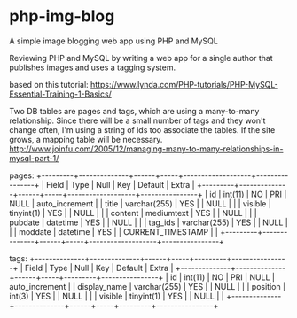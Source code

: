 # php-img-blog
A simple image blogging web app using PHP and MySQL

Reviewing PHP and MySQL by writing a web app for a single author that publishes images and uses a tagging system. 

based on this tutorial:
https://www.lynda.com/PHP-tutorials/PHP-MySQL-Essential-Training-1-Basics/

Two DB tables are pages and tags, which are using a many-to-many relationship.
Since there will be a small number of tags and they won't change often, I'm using a string of ids too associate the tables. 
If the site grows, a mapping table will be necessary.
http://www.joinfu.com/2005/12/managing-many-to-many-relationships-in-mysql-part-1/

pages:
+---------+--------------+------+-----+-------------------+----------------+
| Field   | Type         | Null | Key | Default           | Extra          |
+---------+--------------+------+-----+-------------------+----------------+
| id      | int(11)      | NO   | PRI | NULL              | auto_increment |
| title   | varchar(255) | YES  |     | NULL              |                |
| visible | tinyint(1)   | YES  |     | NULL              |                |
| content | mediumtext   | YES  |     | NULL              |                |
| pubdate | datetime     | YES  |     | NULL              |                |
| tag_ids | varchar(255) | YES  |     | NULL              |                |
| moddate | datetime     | YES  |     | CURRENT_TIMESTAMP |                |
+---------+--------------+------+-----+-------------------+----------------+

tags:
+--------------+--------------+------+-----+---------+----------------+
| Field        | Type         | Null | Key | Default | Extra          |
+--------------+--------------+------+-----+---------+----------------+
| id           | int(11)      | NO   | PRI | NULL    | auto_increment |
| display_name | varchar(255) | YES  |     | NULL    |                |
| position     | int(3)       | YES  |     | NULL    |                |
| visible      | tinyint(1)   | YES  |     | NULL    |                |
+--------------+--------------+------+-----+---------+----------------+
